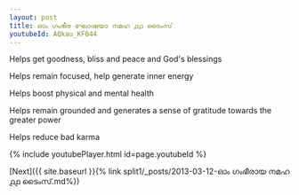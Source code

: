 ```yaml
---
layout: post
title: ഓം ഗംഭീര ഘോഷയാ നമഹ ൧൧ ടൈംസ്
youtubeId: AQkau_KF044
---
```

 
 
Helps get goodness, bliss and peace and God's blessings
 
Helps remain focused, help generate inner energy 
 
Helps boost physical and mental health 
 
Helps remain grounded and generates a sense of gratitude towards the greater power 
 
Helps reduce bad karma
 
 
 
 


{% include youtubePlayer.html id=page.youtubeId %}
 
[Next]({{ site.baseurl }}{% link  split1/_posts/2013-03-12-ഓം ഗംഭീരായ നമഹ ൧൧ ടൈംസ്.md%})
 
